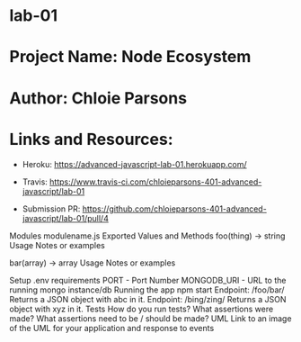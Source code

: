# lab-01

# Project Name: Node Ecosystem

# Author: Chloie Parsons

# Links and Resources:
* Heroku: https://advanced-javascript-lab-01.herokuapp.com/

* Travis: https://www.travis-ci.com/chloieparsons-401-advanced-javascript/lab-01

* Submission PR: 
https://github.com/chloieparsons-401-advanced-javascript/lab-01/pull/4

Modules
modulename.js
Exported Values and Methods
foo(thing) -> string
Usage Notes or examples

bar(array) -> array
Usage Notes or examples

Setup
.env requirements
PORT - Port Number
MONGODB_URI - URL to the running mongo instance/db
Running the app
npm start
Endpoint: /foo/bar/
Returns a JSON object with abc in it.
Endpoint: /bing/zing/
Returns a JSON object with xyz in it.
Tests
How do you run tests?
What assertions were made?
What assertions need to be / should be made?
UML
Link to an image of the UML for your application and response to events